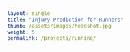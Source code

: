 ```yaml
---
layout: single
title: "Injury Prediction for Runners"
thumb: /assets/images/headshot.jpg
weight: 5
permalink: /projects/running/
---
```

